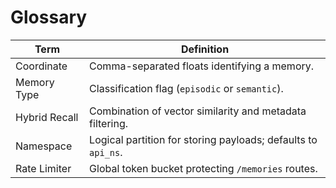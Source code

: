 # Glossary

| Term | Definition |
|------|------------|
| Coordinate | Comma-separated floats identifying a memory. |
| Memory Type | Classification flag (`episodic` or `semantic`). |
| Hybrid Recall | Combination of vector similarity and metadata filtering. |
| Namespace | Logical partition for storing payloads; defaults to `api_ns`. |
| Rate Limiter | Global token bucket protecting `/memories` routes. |
